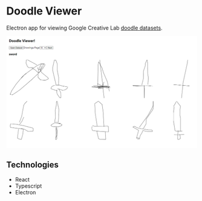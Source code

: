 # Doodle Viewer
Electron app for viewing Google Creative Lab [doodle datasets](https://quickdraw.withgoogle.com/data).

![Example](repo_images/doodle_viewer.png)

## Technologies
- React
- Typescript
- Electron